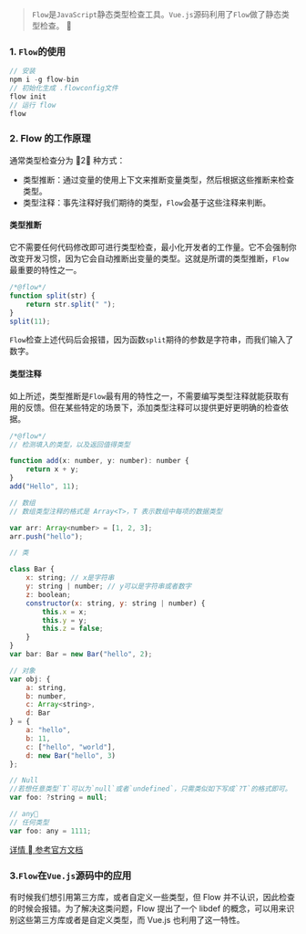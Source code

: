 > `Flow`是`JavaScript`静态类型检查工具。`Vue.js`源码利用了`Flow`做了静态类型检查。
> 

### 1. `Flow`的使用

```js
// 安装
npm i -g flow-bin
// 初始化生成 .flowconfig文件
flow init
// 运行 flow
flow
```

### 2. Flow 的工作原理

通常类型检查分为 2 种方式：

-   类型推断：通过变量的使用上下文来推断变量类型，然后根据这些推断来检查类型。
-   类型注释：事先注释好我们期待的类型，`Flow`会基于这些注释来判断。

#### 类型推断

它不需要任何代码修改即可进行类型检查，最小化开发者的工作量。它不会强制你改变开发习惯，因为它会自动推断出变量的类型。这就是所谓的类型推断，`Flow`最重要的特性之一。

```js
/*@flow*/
function split(str) {
    return str.split(" ");
}
split(11);
```

`Flow`检查上述代码后会报错，因为函数`split`期待的参数是字符串，而我们输入了数字。

#### 类型注释

如上所述，类型推断是`Flow`最有用的特性之一，不需要编写类型注释就能获取有用的反馈。但在某些特定的场景下，添加类型注释可以提供更好更明确的检查依据。

```js
/*@flow*/
// 检测填入的类型，以及返回值得类型

function add(x: number, y: number): number {
    return x + y;
}
add("Hello", 11);

// 数组
// 数组类型注释的格式是 Array<T>，T 表示数组中每项的数据类型

var arr: Array<number> = [1, 2, 3];
arr.push("hello");

// 类

class Bar {
    x: string; // x是字符串
    y: string | number; // y可以是字符串或者数字
    z: boolean;
    constructor(x: string, y: string | number) {
        this.x = x;
        this.y = y;
        this.z = false;
    }
}
var bar: Bar = new Bar("hello", 2);

// 对象
var obj: {
    a: string,
    b: number,
    c: Array<string>,
    d: Bar
} = {
    a: "hello",
    b: 11,
    c: ["hello", "world"],
    d: new Bar("hello", 3)
};

// Null
//若想任意类型`T`可以为`null`或者`undefined`，只需类似如下写成`?T`的格式即可。
var foo: ?string = null;

// any
// 任何类型
var foo: any = 1111;
```

[详情  参考官方文档](https://flow.org/en/docs/types/)

### 3.`Flow`在`Vue.js`源码中的应用

有时候我们想引用第三方库，或者自定义一些类型，但 Flow 并不认识，因此检查的时候会报错。为了解决这类问题，Flow 提出了一个 libdef 的概念，可以用来识别这些第三方库或者是自定义类型，而 Vue.js 也利用了这一特性。
